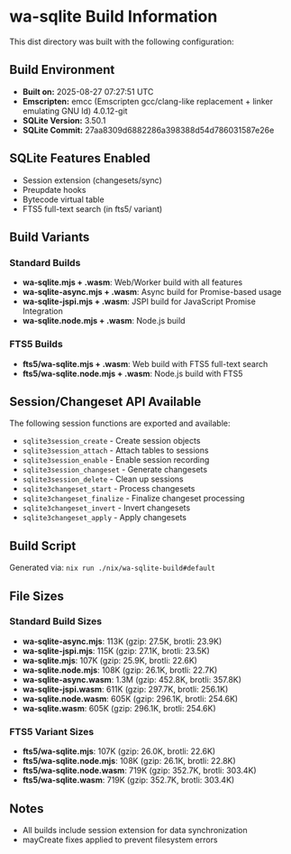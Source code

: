 # wa-sqlite Build Information

This dist directory was built with the following configuration:

## Build Environment
- **Built on:** 2025-08-27 07:27:51 UTC
- **Emscripten:** emcc (Emscripten gcc/clang-like replacement + linker emulating GNU ld) 4.0.12-git
- **SQLite Version:** 3.50.1
- **SQLite Commit:** 27aa8309d6882286a398388d54d786031587e26e

## SQLite Features Enabled
- Session extension (changesets/sync)
- Preupdate hooks  
- Bytecode virtual table
- FTS5 full-text search (in fts5/ variant)

## Build Variants

### Standard Builds
- **wa-sqlite.mjs + .wasm**: Web/Worker build with all features
- **wa-sqlite-async.mjs + .wasm**: Async build for Promise-based usage
- **wa-sqlite-jspi.mjs + .wasm**: JSPI build for JavaScript Promise Integration
- **wa-sqlite.node.mjs + .wasm**: Node.js build

### FTS5 Builds
- **fts5/wa-sqlite.mjs + .wasm**: Web build with FTS5 full-text search
- **fts5/wa-sqlite.node.mjs + .wasm**: Node.js build with FTS5

## Session/Changeset API Available
The following session functions are exported and available:
- `sqlite3session_create` - Create session objects
- `sqlite3session_attach` - Attach tables to sessions  
- `sqlite3session_enable` - Enable session recording
- `sqlite3session_changeset` - Generate changesets
- `sqlite3session_delete` - Clean up sessions
- `sqlite3changeset_start` - Process changesets
- `sqlite3changeset_finalize` - Finalize changeset processing
- `sqlite3changeset_invert` - Invert changesets
- `sqlite3changeset_apply` - Apply changesets

## Build Script
Generated via: `nix run ./nix/wa-sqlite-build#default`

## File Sizes

### Standard Build Sizes
- **wa-sqlite-async.mjs**: 113K (gzip: 27.5K, brotli: 23.9K)
- **wa-sqlite-jspi.mjs**: 115K (gzip: 27.1K, brotli: 23.5K)
- **wa-sqlite.mjs**: 107K (gzip: 25.9K, brotli: 22.6K)
- **wa-sqlite.node.mjs**: 108K (gzip: 26.1K, brotli: 22.7K)
- **wa-sqlite-async.wasm**: 1.3M (gzip: 452.8K, brotli: 357.8K)
- **wa-sqlite-jspi.wasm**: 611K (gzip: 297.7K, brotli: 256.1K)
- **wa-sqlite.node.wasm**: 605K (gzip: 296.1K, brotli: 254.6K)
- **wa-sqlite.wasm**: 605K (gzip: 296.1K, brotli: 254.6K)

### FTS5 Variant Sizes  
- **fts5/wa-sqlite.mjs**: 107K (gzip: 26.0K, brotli: 22.6K)
- **fts5/wa-sqlite.node.mjs**: 108K (gzip: 26.1K, brotli: 22.8K)
- **fts5/wa-sqlite.node.wasm**: 719K (gzip: 352.7K, brotli: 303.4K)
- **fts5/wa-sqlite.wasm**: 719K (gzip: 352.7K, brotli: 303.4K)

## Notes
- All builds include session extension for data synchronization
- mayCreate fixes applied to prevent filesystem errors
